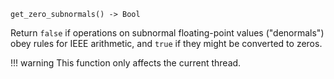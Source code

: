 ```
get_zero_subnormals() -> Bool
```

Return `false` if operations on subnormal floating-point values ("denormals") obey rules for IEEE arithmetic, and `true` if they might be converted to zeros.

!!! warning
    This function only affects the current thread.

